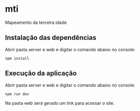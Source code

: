 # mti
Mapeamento da terceira idade

## Instalação das dependências
Abrir pasta server e web e digitar o comando abaixo no console:
```
npm install
```

## Execução da aplicação
Abrir pasta server e web e digitar o comando abaixo no console:
```
npm run dev
```
Na pasta web será gerado um link para acessar o site.
